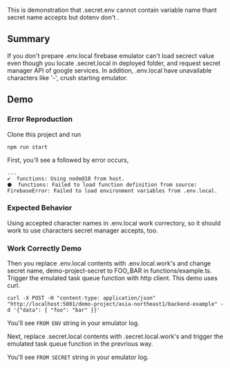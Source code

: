 
This is demonstration that .secret.env cannot contain variable name thant secret name accepts but dotenv don't .

## Summary

If you don't prepare .env.local firebase emulator can't load secrect value even though you locate .secret.local in deployed folder,
and request secret manager API of google services.
In addition, .env.local have unavailable characters like  '-',  crush starting emulator.

## Demo

### Error Reproduction

Clone this project and run

```
npm run start
```

First, you'll see a followed by error occurs,

```
...
✔  functions: Using node@18 from host.
⬢  functions: Failed to load function definition from source: FirebaseError: Failed to load environment variables from .env.local.
```

### Expected Behavior

Using accepted character names in .env.local work correctory, so it should work to use characters secret manager accepts, too.

### Work Correctly Demo

Then you replace .env.local contents with .env.local.work's and change secret name, demo-project-secret to FOO_BAR in functions/example.ts.
Trigger the emulated task queue function with http client. This demo uses curl.

```
curl -X POST -H "content-type: application/json" "http://localhost:5001/demo-project/asia-northeast1/backend-example" -d '{"data": { "foo": "bar" }}'
```

You'll see `FROM ENV` string in your emulator log.

Next, replace .secret.local contents with .secret.local.work's and trigger the emulated task queue function in the prevrious way.

You'll see `FROM SECRET` string in your emulator log.
